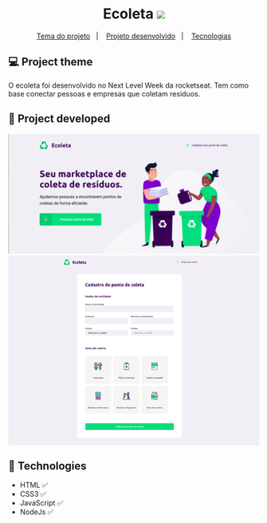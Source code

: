 <h1 align="center"> 
	 Ecoleta <img src="https://img.icons8.com/color/48/000000/recycle-bin.png" width="30px"/>
</h1>

<p align="center">
  <a href="#-project-theme">Tema do projeto</a>&nbsp;&nbsp;&nbsp;|&nbsp;&nbsp;&nbsp;
 <a href="#construction-project-developed">Projeto desenvolvido</a>&nbsp;&nbsp;&nbsp;|&nbsp;&nbsp;&nbsp;
  <a href="#pushpin-technologies">Tecnologias</a>

</p>



## 💻 Project theme

O ecoleta foi desenvolvido no Next Level Week da rocketseat. Tem como base conectar pessoas e empresas que coletam residuos.


## :construction: Project developed

<p align="center">
	
	
 <img   src="https://github.com/Viniciusdevti/ecoleta-nlw/blob/master/assets/ecoleta-home.png">
 <img   src="https://github.com/Viniciusdevti/ecoleta-nlw/blob/master/assets/ecoleta-form.png" align="center">

</p>

## :pushpin: Technologies

* HTML  :white_check_mark:
* CSS3  :white_check_mark:
* JavaScript :white_check_mark:
* NodeJs :white_check_mark:



